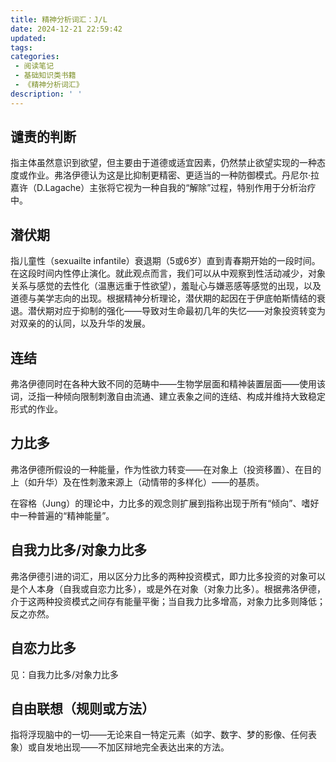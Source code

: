 ```yaml
---
title: 精神分析词汇：J/L
date: 2024-12-21 22:59:42
updated:
tags:
categories:
 - 阅读笔记
 - 基础知识类书籍
 - 《精神分析词汇》
description: ' '
---
```

## 谴责的判断

指主体虽然意识到欲望，但主要由于道德或适宜因素，仍然禁止欲望实现的一种态度或作业。弗洛伊德认为这是比抑制更精密、更适当的一种防御模式。丹尼尔·拉嘉许（D.Lagache）主张将它视为一种自我的“解除”过程，特别作用于分析治疗中。


## 潜伏期

指儿童性（sexuailte infantile）衰退期（5或6岁）直到青春期开始的一段时间。在这段时间内性停止演化。就此观点而言，我们可以从中观察到性活动减少，对象关系与感觉的去性化（温惠远重于性欲望），羞耻心与嫌恶感等感觉的出现，以及道德与美学志向的出现。根据精神分析理论，潜伏期的起因在于伊底帕斯情结的衰退。潜伏期对应于抑制的强化——导致对生命最初几年的失忆——对象投资转变为对双亲的的认同，以及升华的发展。

## 连结

弗洛伊德同时在各种大致不同的范畴中——生物学层面和精神装置层面——使用该词，泛指一种倾向限制刺激自由流通、建立表象之间的连结、构成并维持大致稳定形式的作业。

## 力比多

弗洛伊德所假设的一种能量，作为性欲力转变——在对象上（投资移置）、在目的上（如升华）及在性刺激来源上（动情带的多样化）——的基质。

在容格（Jung）的理论中，力比多的观念则扩展到指称出现于所有“倾向”、嗜好中一种普遍的“精神能量”。

## 自我力比多/对象力比多

弗洛伊德引进的词汇，用以区分力比多的两种投资模式，即力比多投资的对象可以是个人本身（自我或自恋力比多），或是外在对象（对象力比多）。根据弗洛伊德，介于这两种投资模式之间存有能量平衡；当自我力比多增高，对象力比多则降低；反之亦然。

## 自恋力比多

见：自我力比多/对象力比多

## 自由联想（规则或方法）

指将浮现脑中的一切——无论来自一特定元素（如字、数字、梦的影像、任何表象）或自发地出现——不加区辩地完全表达出来的方法。